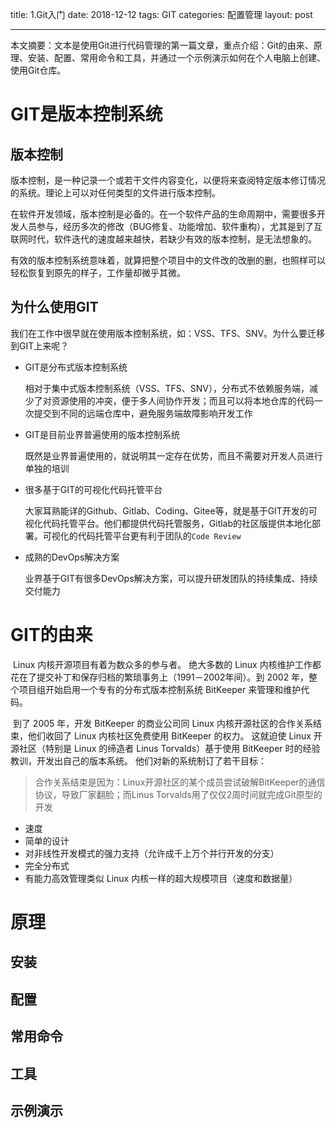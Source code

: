 title: 1.Git入门
date: 2018-12-12
tags: GIT
categories: 配置管理
layout: post

------

本文摘要：文本是使用Git进行代码管理的第一篇文章，重点介绍：Git的由来、原理、安装、配置、常用命令和工具，并通过一个示例演示如何在个人电脑上创建、使用Git仓库。

<!-- more -->

# GIT是版本控制系统

## 版本控制

​	版本控制，是一种记录一个或若干文件内容变化，以便将来查阅特定版本修订情况的系统。理论上可以对任何类型的文件进行版本控制。

​	在软件开发领域，版本控制是必备的。在一个软件产品的生命周期中，需要很多开发人员参与，经历多次的修改（BUG修复、功能增加、软件重构），尤其是到了互联网时代，软件迭代的速度越来越快，若缺少有效的版本控制，是无法想象的。

​	有效的版本控制系统意味着，就算把整个项目中的文件改的改删的删，也照样可以轻松恢复到原先的样子，工作量却微乎其微。

## 为什么使用GIT

​	我们在工作中很早就在使用版本控制系统，如：VSS、TFS、SNV。为什么要迁移到GIT上来呢？

- GIT是分布式版本控制系统

  相对于集中式版本控制系统（VSS、TFS、SNV），分布式不依赖服务端，减少了对资源使用的冲突，便于多人间协作开发；而且可以将本地仓库的代码一次提交到不同的远端仓库中，避免服务端故障影响开发工作

- GIT是目前业界普遍使用的版本控制系统

  既然是业界普遍使用的，就说明其一定存在优势，而且不需要对开发人员进行单独的培训

- 很多基于GIT的可视化代码托管平台

  大家耳熟能详的Github、Gitlab、Coding、Gitee等，就是基于GIT开发的可视化代码托管平台。他们都提供代码托管服务，Gitlab的社区版提供本地化部署。可视化的代码托管平台更有利于团队的`Code Review`

- 成熟的DevOps解决方案

  业界基于GIT有很多DevOps解决方案，可以提升研发团队的持续集成、持续交付能力

# GIT的由来

​	Linux 内核开源项目有着为数众多的参与者。 绝大多数的 Linux 内核维护工作都花在了提交补丁和保存归档的繁琐事务上（1991－2002年间）。到 2002 年，整个项目组开始启用一个专有的分布式版本控制系统 BitKeeper 来管理和维护代码。

​	到了 2005 年，开发 BitKeeper 的商业公司同 Linux 内核开源社区的合作关系结束，他们收回了 Linux 内核社区免费使用 BitKeeper 的权力。 这就迫使 Linux 开源社区（特别是 Linux 的缔造者 Linus Torvalds）基于使用 BitKeeper 时的经验教训，开发出自己的版本系统。 他们对新的系统制订了若干目标：

> 合作关系结束是因为：Linux开源社区的某个成员尝试破解BitKeeper的通信协议，导致厂家翻脸；而Linus Torvalds用了仅仅2周时间就完成Git原型的开发

- 速度
- 简单的设计
- 对非线性开发模式的强力支持（允许成千上万个并行开发的分支）
- 完全分布式
- 有能力高效管理类似 Linux 内核一样的超大规模项目（速度和数据量）

# 原理

## 安装

## 配置

## 常用命令

## 工具

## 示例演示

